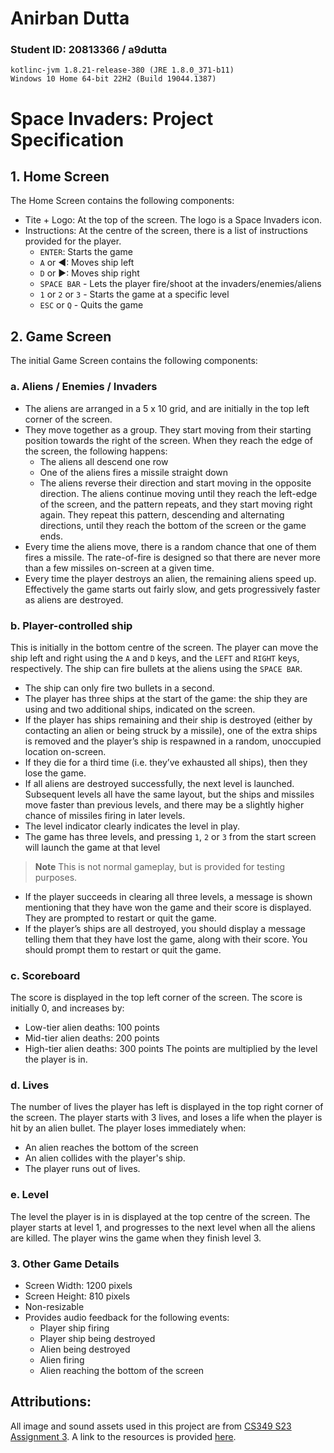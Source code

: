# Anirban Dutta
### Student ID: 20813366 / a9dutta
```
kotlinc-jvm 1.8.21-release-380 (JRE 1.8.0_371-b11)
Windows 10 Home 64-bit 22H2 (Build 19044.1387)
```

# Space Invaders: Project Specification

## 1. Home Screen
The Home Screen contains the following components:
- Tite + Logo: At the top of the screen. The logo is a Space Invaders icon.
- Instructions: At the centre of the screen, there is a list of instructions provided for the player.
  - `ENTER`: Starts the game
  - `A` or ◀: Moves ship left
  - `D` or ▶: Moves ship right
  - `SPACE BAR` - Lets the player fire/shoot at the invaders/enemies/aliens
  - `1` or `2` or `3` - Starts the game at a specific level
  - `ESC` or `Q` - Quits the game

## 2. Game Screen
The initial Game Screen contains the following components:

### a. Aliens / Enemies / Invaders
- The aliens are arranged in a 5 x 10 grid, and are initially in the top left corner of the
  screen.
- They move together as a group. They start moving from their starting position towards the right of the screen.
  When they reach the edge of the screen, the following happens:
  - The aliens all descend one row 
  - One of the aliens fires a missile straight down
  - The aliens reverse their direction and start moving in the opposite direction.
  The aliens continue moving until they reach the left-edge of the screen, and the pattern repeats, and they start
  moving right again. They repeat this pattern, descending and alternating directions, until they reach the bottom of
  the screen or the game ends.
- Every time the aliens move, there is a random chance that one of them fires a missile. The rate-of-fire is designed so
  that there are never more than a few missiles on-screen at a given time.
- Every time the player destroys an alien, the remaining aliens speed up. Effectively the game starts out fairly slow,
  and gets progressively faster as aliens are destroyed.

### b. Player-controlled ship
This is initially in the bottom centre of the screen. The player can move the ship left and right using the `A` and `D`
keys, and the `LEFT` and `RIGHT` keys, respectively. The ship can fire bullets at the aliens using the `SPACE BAR`.
- The ship can only fire two bullets in a second.
- The player has three ships at the start of the game: the ship they are using and two additional ships, indicated on 
  the screen.
- If the player has ships remaining and their ship is destroyed (either by contacting an alien or being struck by a
  missile), one of the extra ships is removed and the player’s ship is respawned in a random, unoccupied location
  on-screen.
- If they die for a third time (i.e. they’ve exhausted all ships), then they lose the game.
- If all aliens are destroyed successfully, the next level is launched. Subsequent levels all have the same layout, but
  the ships and missiles move faster than previous levels, and there may be a slightly higher chance of missiles firing
  in later levels.
- The level indicator clearly indicates the level in play. 
- The game has three levels, and pressing `1`, `2` or `3` from the start screen will launch the game at that level

> **Note**
> This is not normal gameplay, but is provided for testing purposes.

- If the player succeeds in clearing all three levels, a message is shown mentioning that they have won the game and
  their score is displayed. They are prompted to restart or quit the game.
- If the player’s ships are all destroyed, you should display a message telling them that they have lost the game, along with their score. You should prompt them to restart or quit the game.

### c. Scoreboard
The score is displayed in the top left corner of the screen. The score is initially 0, and increases by:
  - Low-tier alien deaths: 100 points
  - Mid-tier alien deaths: 200 points
  - High-tier alien deaths: 300 points
  The points are multiplied by the level the player is in.

### d. Lives
The number of lives the player has left is displayed in the top right corner of the screen. The player starts
  with 3 lives, and loses a life when the player is hit by an alien bullet. The player loses immediately when:
- An alien reaches the bottom of the screen
- An alien collides with the player's ship.
- The player runs out of lives.

### e. Level
The level the player is in is displayed at the top centre of the screen. The player starts at level 1, and progresses to
the next level when all the aliens are killed. The player wins the game when they finish level 3.


### 3. Other Game Details
- Screen Width: 1200 pixels
- Screen Height: 810 pixels
- Non-resizable
- Provides audio feedback for the following events:
  - Player ship firing
  - Player ship being destroyed
  - Alien being destroyed
  - Alien firing
  - Alien reaching the bottom of the screen

## Attributions:
All image and sound assets used in this project are from [CS349 S23 Assignment 3](https://student.cs.uwaterloo.ca/~cs349/1235/schedule/assignments/a3/).
A link to the resources is provided [here](https://student.cs.uwaterloo.ca/~cs349/1235/schedule/assignments/a3/space-invaders-assets.zip).
